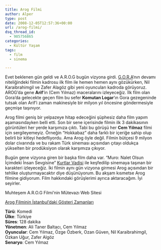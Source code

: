 ```yaml
---
title: Arog Filmi
author: Alper
type: post
date: 2008-12-05T12:57:36+00:00
url: /arog-filmi/
dsq_thread_id:
  - 985756865
categories:
  - Kültür Yaşam
tags:
  - film
  - sinema

---
```

Evet beklenen gün geldi ve A.R.O.G bugün vizyona girdi. [G.O.R.A][1]&#8216;nın devamı niteliğindeki filmin kadrosu ilk film ile hemen hemen aynı gözükürken, Nil Karaibrahimgil ve Zafer Alagöz gibi yeni oyuncuları kadroda görüyoruz. AROG&#8217;da gene **Arif**&#8216;in (Cem Yılmaz) maceralarını izleyeceğiz. İlk film olan Gora&#8217;da gelecekte geçen film bu sefer **Komutan Logar**&#8216;ın Gora gezegeninde tutsak olan Arif&#8217;i zaman makinesiyle bir milyon yıl öncesine göndermesiyle geçmişe taşınıyor.

Arog filmi geniş bir yelpazeye hitap edeceğini şüphesiz daha film yapım aşamasındayken belli etti. Son bir sene içerisinde filmin ilk 3 dakikasının görüntüleri her yerde karşımıza çıktı. Tabi bu görüşü her **Cem Yılmaz** filmi için sergileyemeyiz. Örneğin &#8220;Hokkabaz&#8221; daha farklı bir içeriğe sahip olup belirli bir kitleyi hedefliyordu. Ama Arog öyle değil. Filmin bütçesi 9 milyon dolar civarında ve bu rakam Türk sineması açısından çıtayı oldukça yükselten bir prodüksiyon olarak karşımıza çıkıyor.

Bugün gene vizyona giren bir başka film daha var. &#8220;Muro: Nalet Olsun İçimdeki İnsan Sevgisine&#8221; [Kurtlar Vadisi][2] ile keşfedilip sinemaya taşınan bir karakteri izleyeceğiz. İki filmin aynı gün vizyona girmesi Arog açısından bir tehlike oluşturmayacaktır diye düşünüyorum. Bu akşam kısmetse Arog filmine gidiyorum. Film hakkındaki görüşlerimi ayrıca aktaracağım. İyi seyirler.

Muhteşem A.R.O.G Filmi&#8217;nin Mütevazı Web Sitesi

<a href="http://www.google.com.tr/movies?hl=tr&near=istanbul&dq=arog&sort=1&mid=8276abb8de793ffc&sa=X&oi=showtimes&ct=movie-link&cd=1" target="_blank">Arog Filminin İstanbul&#8217;daki Gösteri Zamanları </a>

**Türü**: Komedi  
**Ülke**: Türkiye  
**Süres**: 128 dakika  
**Yönetmen**: Ali Taner Baltacı, Cem Yılmaz  
**Oyuncular**: Cem Yılmaz, Özge Özberk, Ozan Güven, Nil Karaibrahimgil, Özkan Uğur, Zafer Algöz  
**Senaryo**: Cem Yılmaz

 [1]: http://www.gorafilm.com/
 [2]: https://www.murekkep.org/kurtlar-vadisi-teror-199